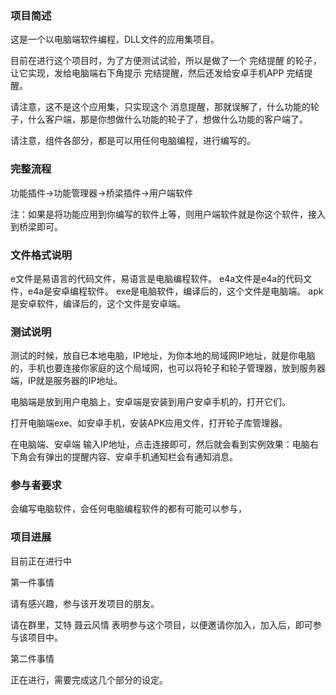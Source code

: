 ### 项目简述

这是一个以电脑端软件编程，DLL文件的应用集项目。

目前在进行这个项目时，为了方便测试试验，所以是做了一个 完结提醒 的轮子，让它实现，发给电脑端右下角提示 完结提醒，然后还发给安卓手机APP 完结提醒。

请注意，这不是这个应用集，只实现这个 消息提醒，那就误解了，什么功能的轮子，什么客户端，那是你想做什么功能的轮子了，想做什么功能的客户端了。

请注意，组件各部分，都是可以用任何电脑编程，进行编写的。


### 完整流程

功能插件→功能管理器→桥梁插件→用户端软件

注：如果是将功能应用到你编写的软件上等，则用户端软件就是你这个软件，接入到桥梁即可。


### 文件格式说明

e文件是易语言的代码文件，易语言是电脑编程软件。
e4a文件是e4a的代码文件，e4a是安卓编程软件。
exe是电脑软件，编译后的，这个文件是电脑端。
apk是安卓软件，编译后的，这个文件是安卓端。


### 测试说明

测试的时候，放自已本地电脑，IP地址，为你本地的局域网IP地址，就是你电脑的，手机也要连接你家庭的这个局域网，也可以将轮子和轮子管理器，放到服务器端，IP就是服务器的IP地址。

电脑端是放到用户电脑上，安卓端是安装到用户安卓手机的，打开它们。

打开电脑端exe、如安卓手机，安装APK应用文件，打开轮子库管理器。

在电脑端、安卓端 输入IP地址，点击连接即可，然后就会看到实例效果：电脑右下角会有弹出的提醒内容、安卓手机通知栏会有通知消息。


### 参与者要求

会编写电脑软件，会任何电脑编程软件的都有可能可以参与，



### 项目进展

目前正在进行中



第一件事情

请有感兴趣，参与该开发项目的朋友。

请在群里，艾特 聂云风情 表明参与这个项目，以便邀请你加入，加入后，即可参与该项目中。



第二件事情

正在进行，需要完成这几个部分的设定。

